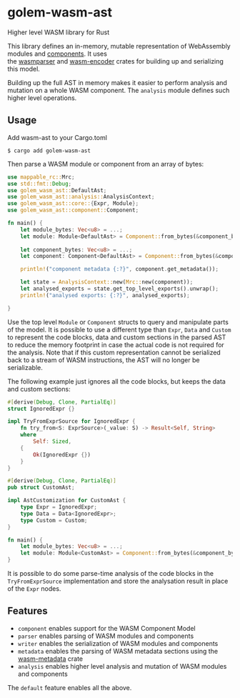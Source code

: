 # golem-wasm-ast
Higher level WASM library for Rust

This library defines an in-memory, mutable representation of WebAssembly modules and [components](https://github.com/WebAssembly/component-model). It uses  
the [wasmparser](https://crates.io/crates/wasmparser) and [wasm-encoder](https://crates.io/crates/wasm-encoder) crates for building up and serializing this model.

Building up the full AST in memory makes it easier to perform analysis and mutation on a whole WASM component. 
The `analysis` module defines such higher level operations.

## Usage
Add wasm-ast to your Cargo.toml

```shell
$ cargo add golem-wasm-ast
```

Then parse a WASM module or component from an array of bytes:

```rust
use mappable_rc::Mrc;
use std::fmt::Debug;
use golem_wasm_ast::DefaultAst;
use golem_wasm_ast::analysis::AnalysisContext;
use golem_wasm_ast::core::{Expr, Module};
use golem_wasm_ast::component::Component;

fn main() {
    let module_bytes: Vec<u8> = ...;
    let module: Module<DefaultAst> = Component::from_bytes(&component_bytes).unwrap();
    
    let component_bytes: Vec<u8> = ...;
    let component: Component<DefaultAst> = Component::from_bytes(&component_bytes).unwrap();

    println!("component metadata {:?}", component.get_metadata());

    let state = AnalysisContext::new(Mrc::new(component));
    let analysed_exports = state.get_top_level_exports().unwrap();
    println!("analysed exports: {:?}", analysed_exports);

}
```

Use the top level `Module` or `Component` structs to query and manipulate parts of the model. 
It is possible to use a different type than `Expr`, `Data` and `Custom` to represent the code blocks, data and custom sections in the parsed AST to reduce the memory footprint in case the actual code is not required for the analysis. Note that if this custom representation cannot be serialized back to a stream of WASM instructions, the AST will no longer be serializable.

The following example just ignores all the code blocks, but keeps the data and custom sections:

```rust
#[derive(Debug, Clone, PartialEq)]
struct IgnoredExpr {}

impl TryFromExprSource for IgnoredExpr {
    fn try_from<S: ExprSource>(_value: S) -> Result<Self, String>
    where
        Self: Sized,
    {
        Ok(IgnoredExpr {})
    }
}

#[derive(Debug, Clone, PartialEq)]
pub struct CustomAst;

impl AstCustomization for CustomAst {
    type Expr = IgnoredExpr;
    type Data = Data<IgnoredExpr>;
    type Custom = Custom;
}

fn main() {
    let module_bytes: Vec<u8> = ...;
    let module: Module<CustomAst> = Component::from_bytes(&component_bytes).unwrap();
}
```

It is possible to do some parse-time analysis of the code blocks in the `TryFromExprSource` implementation and store the analysation result in place of the `Expr` nodes.

## Features
- `component` enables support for the WASM Component Model 
- `parser` enables parsing of WASM modules and components
- `writer` enables the serialization of WASM modules and components
- `metadata` enables the parsing of WASM metadata sections using the [wasm-metadata](https://crates.io/crates/wasm-metadata) crate
- `analysis` enables higher level analysis and mutation of WASM modules and components

The `default` feature enables all the above.
